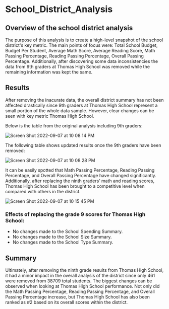 # School_District_Analysis

## Overview of the school district analysis

The purpose of this analysis is to create a high-level snapshot of the school district's key metric. The main points of focus were: Total School Budget, Budget Per Student,	Average Math Score,	Average Reading Score, Math	Passing Percentage, Reading	Passing Percentage, Overall Passing Percentage. Additionally, after discovering some data inconsistencies the data from 9th graders at Thomas High School was removed while the remaining information was kept the same. 

## Results

After removing the inacurate data, the overall district summary has not been affected drastically since 9th graders at Thomas High School represent a small portion of the whole data sample. However, clear changes can be seen with key metric Thomas High School. 

Below is the table from the original analysis including 9th graders: 

![Screen Shot 2022-09-07 at 10 08 14 PM](https://user-images.githubusercontent.com/110862261/189025317-91ab055c-5ba6-43e4-a862-f50cb5dd5b61.png)

The following table shows updated results once the 9th graders have been removed:

![Screen Shot 2022-09-07 at 10 08 28 PM](https://user-images.githubusercontent.com/110862261/189025455-2c23ee72-3ee0-4fae-b3d0-7cd6db3d4c26.png)

It can be easily spotted that Math Passing Percentage, Reading	Passing Percentage, and Overall Passing Percentage have changed significantly. Additionally, after replacing the ninth graders’ math and reading scores, Thomas High School has been brought to a competitive level when compared with others in the district.

![Screen Shot 2022-09-07 at 10 15 45 PM](https://user-images.githubusercontent.com/110862261/189026188-569d7056-77ce-486c-b5d2-7670d9b0e0f6.png)

### Effects of replacing the grade 9 scores for Thomas High School:

* No changes made to the School Spending Summary.
* No changes made to the School Size Summary.
* No changes made to the School Type Summary.

## Summary

Ultimately, after removing the ninth grade results from Thomas High School, it had a minor impact in the overall analysis of the district since only 461 were removed from 38709 total students. The biggest changes can be observed when looking at Thomas High School performance. Not only did the Math Passing Percentage, Reading Passing Percentage, and Overall Passing Percentage increase, but Thomas High School has also been ranked as #2 based on its overall scores within the district.
